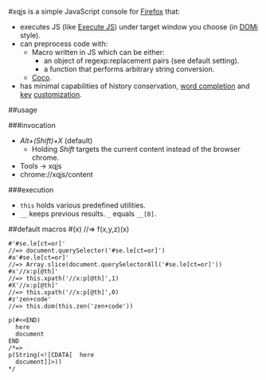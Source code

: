 #xqjs
is a simple JavaScript console for [Firefox](http://firefox.com) that:

- executes JS
  (like [Execute JS](http://code.google.com/p/executejs/))
  under target window you choose
  (in [DOMi](https://developer.mozilla.org/en/DOM_Inspector) style).
- can preprocess code with:
  - Macro written in JS which can be either:
    - an object of regexp:replacement pairs (see default setting).
    - a function that performs arbitrary string conversion.
  - [Coco](http://satyr.github.com/coco/).
- has minimal capabilities of history conservation,
  [word completion](http://www.emacswiki.org/emacs/DynamicAbbreviations)
  and [key](https://developer.mozilla.org/en/XUL/key)
  [customization](http://www.json.org).

##usage

###invocation
- _Alt+(Shift)+X_ (default)
  - Holding _Shift_ targets the current content instead of the browser chrome.
- Tools -> xqjs
- chrome://xqjs/content

###execution
- `this` holds various predefined utilities.
- `__` keeps previous results. `_` equals `__[0]`.

##default macros
    #(x) //=> f(x,y,z)(x)

    #'#se.le[ct=or]'
    //=> document.querySelector('#se.le[ct=or]')
    #a'#se.le[ct=or]'
    //=> Array.slice(document.querySelectorAll('#se.le[ct=or]'))
    #x'//x:p[@th]'
    //=> this.xpath('//x:p[@th]',1)
    #X'//x:p[@th]'
    //=> this.xpath('//x:p[@th]',0)
    #z'zen+code'
    //=> this.dom(this.zen('zen+code'))

    p(#<<END)
      here
      document
    END
    /*=>
    p(String(<![CDATA[  here
      document]]>))
    */
